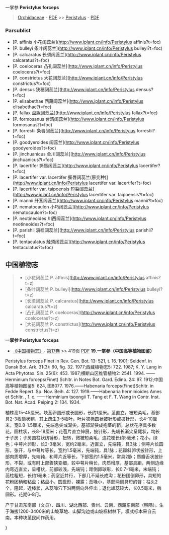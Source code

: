 一掌参 **Peristylus forceps**

> [Orchidaceae](http://www.iplant.cn/info/Orchidaceae?t=foc) - [PDF](http://www.iplant.cn/foc/pdf/Orchidaceae.pdf) >> [Peristylus](http://www.iplant.cn/info/Peristylus?t=foc) - [PDF](http://www.iplant.cn/foc/pdf/Peristylus.pdf)

### Parsublist

* [P.  affinis  小花阔蕊兰](http://www.iplant.cn/info/Peristylus affinis?t=foc)
* [P.  bulleyi  条叶阔蕊兰](http://www.iplant.cn/info/Peristylus bulleyi?t=foc)
* [P.  calcaratus  长须阔蕊兰](http://www.iplant.cn/info/Peristylus calcaratus?t=foc)
* [P.  coeloceras  凸孔阔蕊兰](http://www.iplant.cn/info/Peristylus coeloceras?t=foc)
* [P.  constrictus  大花阔蕊兰](http://www.iplant.cn/info/Peristylus constrictus?t=foc)
* [P.  densus  狭穗阔蕊兰](http://www.iplant.cn/info/Peristylus densus?t=foc)
* [P.  elisabethae  西藏阔蕊兰](http://www.iplant.cn/info/Peristylus elisabethae?t=foc)
* [P.  fallax  盘腺阔蕊兰](http://www.iplant.cn/info/Peristylus fallax?t=foc)
* [P.  formosanus  台湾阔蕊兰](http://www.iplant.cn/info/Peristylus formosanus?t=foc)
* [P.  forrestii  条唇阔蕊兰](http://www.iplant.cn/info/Peristylus forrestii?t=foc)
* [P.  goodyeroides  阔蕊兰](http://www.iplant.cn/info/Peristylus goodyeroides?t=foc)
* [P.  jinchuanicus  金川阔蕊兰](http://www.iplant.cn/info/Peristylus jinchuanicus?t=foc)
* [P.  lacertifer  撕唇阔蕊兰](http://www.iplant.cn/info/Peristylus lacertifer?t=foc)
* [P.  lacertifer var. lacertifer  撕唇阔蕊兰(原变种)](http://www.iplant.cn/info/Peristylus lacertifer var. lacertifer?t=foc)
* [P.  lacertifer var. taipoensis  短裂阔蕊兰](http://www.iplant.cn/info/Peristylus lacertifer var. taipoensis?t=foc)
* [P.  mannii  纤茎阔蕊兰](http://www.iplant.cn/info/Peristylus mannii?t=foc)
* [P.  nematocaulon  小巧阔蕊兰](http://www.iplant.cn/info/Peristylus nematocaulon?t=foc)
* [P.  neotineoides  川西阔蕊兰](http://www.iplant.cn/info/Peristylus neotineoides?t=foc)
* [P.  parishii  滇桂阔蕊兰](http://www.iplant.cn/info/Peristylus parishii?t=foc)
* [P.  tentaculatus  触须阔蕊兰](http://www.iplant.cn/info/Peristylus tentaculatus?t=foc)

## 中国植物志

> * [小花阔蕊兰  P.  affinis](http://www.iplant.cn/info/Peristylus affinis?t=z)
> * [条叶阔蕊兰  P.  bulleyi](http://www.iplant.cn/info/Peristylus bulleyi?t=z)
> * [长须阔蕊兰  P.  calcaratus](http://www.iplant.cn/info/Peristylus calcaratus?t=z)
> * [凸孔阔蕊兰  P.  coeloceras](http://www.iplant.cn/info/Peristylus coeloceras?t=z)
> * [大花阔蕊兰  P.  constrictus](http://www.iplant.cn/info/Peristylus constrictus?t=z)

**一掌参 Peristylus forceps**

* [《中国植物志》](http://www.iplant.cn/frps)- [第17卷](http://www.iplant.cn/frps/vol/17) >> 419页 [PDF](http://www.iplant.cn/frps/pdf/17/419.pdf)
**19.一掌参（中国高等植物图鉴）**

Peristylus forceps Finet in Rev. Gen. Bot. 13: 521, t. 16. 1901; Seidenf. in Dansk Bot. Ark. 31(3): 60, fig. 32. 1977;西藏植物志5: 722. 1987; K. Y. Lang in Acta Phytotax. Sin. 25(6): 453. 1987;横断山区维管植物2: 2541. 1994. ——Herminium forceps(Finet) Schltr. in Notes Bot. Gard. Edinb. 24: 97. 1912;中国高等植物图鉴5: 624, 图8077. 1976.——Habenaria forceps(Finet)Schltr. in Fedde Repert. Sp. Nov. Beih. 4: 127. 1919.——Habenaria herminioides Ames et Schltr. , 1. c. ——Herminium tsoongii T. Tang et F. T. Wang in Contr. Inst. Bot. Nat. Acad. Peiping 2: 134. 1934.

植株高15-45厘米。块茎卵圆形或长圆形，长约1厘米。茎直立，被短柔毛，基部具2-3枚筒状鞘，其上疏生3-5枚叶。叶片狭椭圆状披针形或披针形，长4-10厘米，宽0.8-1.5厘米，先端急尖或渐尖，基部渐狭成抱茎的鞘。总状花序具多数花，圆柱状，长8-18厘米；花苞片直立伸展，披针形，先端长渐尖呈尾状，均长于子房；子房圆柱状纺锤形，扭转，微被短柔毛，连花梗长约5毫米；花小，绿色；中萼片卵形，长2-3毫米，宽约2毫米，近直立，先端钝，具3脉；侧萼片长圆形，张开，与中萼片等长，宽约1.5毫米，先端钝，具1脉；花瓣斜卵状披针形，上部肉质增厚，先端钝，和萼片近等长，下部宽约1.5毫米，常具2脉；唇瓣舌状披针形，不裂，或有时上部骤狭变细，较中萼片稍长，肉质增厚，基部具距，两侧边缘内弯近直立，呈槽状，前部较浅，先端钝；距倒卵球形，长0.7-1毫米，末端钝；蕊柱粗短，长约1毫米；药室近并行，下部几不延长成沟；花粉团倒卵形，具短的花粉团柄和粘盘；粘盘小，圆盘形，裸露；蕊喙小，基部两侧具短的臂；柱头2个，隆起，近棒状，从蕊喙穴下沿两侧向外伸出；退化雄蕊较大，长0.5毫米，椭圆形。花期6-8月。

产于甘肃东南部（文县）、四川、湖北西部、贵州、云南、西藏东南部（察隅）。生于海拔1200-3400米的山坡草地、山脚沟边或山坡栎树林下。模式标本采自云南。本种块茎民间作药用。

}